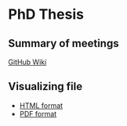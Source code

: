 # PhD Thesis

## Summary of meetings

[GitHub Wiki](https://github.com/dktanwar/PhD_thesis/wiki)


## Visualizing file

- [HTML format](https://dktanwar.github.io/PhD_thesis/_book/index.html)
- [PDF format](https://dktanwar.github.io/PhD_thesis/_book/thesis.pdf)
